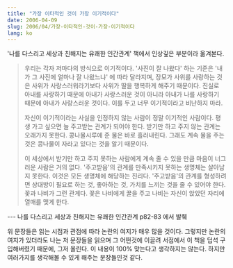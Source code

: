 ```yaml
---
title: "가장 이타적인 것이 가장 이기적이다"
date: 2006-04-09
slug: 2006/04/가장-이타적인-것이-가장-이기적이다
lang: ko
---
```


'나를 다스리고 세상과 친해지는 유쾌한 인간관계' 책에서 인상깊은 부분이라 옮겨본다.

> 우리는 각자 저마다의 방식으로 이기적이다. '사진이 잘 나왔다' 하는 기준은 '내가 그 사진에 얼마나 잘 나왔느냐' 에 따라 달라지며, 장모가 사위를 사랑하는 것은 사위가 사랑스러워라기보다 사위가 딸을 행복하게 해주기 때문이다. 진실로 아내를 사랑하기 때문에 아내가 사랑스러운 것이 아니라 아내가 나를 사랑하기 때문에 아내가 사랑스러운 것이다. 이를 두고 너무 이기적이라고 비난하지 마라.
> 
> 자신이 이기적이라는 사실을 인정하지 않는 사람이 정말 이기적인 사람이다. 평생 가고 싶으면 늘 주고받는 관계가 되어야 한다. 받기만 하고 주지 않는 관계는 오래가지 못한다. 콩나물시루에 준 물은 바로 흘러내린다. 그래도 계속 물을 주는 것은 콩나물이 자라고 있다는 것을 알기 때문이다.
> 
> 이 세상에서 받기만 하고 주지 못하는 사람에게 계속 줄 수 있을 만큼 마음이 너그러운 사람은 거의 없다. '주고받음'의 관계를 만족시키지 못하는 생명체는 살아남지 못한다. 이것은 모든 생명체에 해당하는 진리다. '주고받음'의 관계를 형성하려면 상대방이 필요로 하는 것, 좋아하는 것, 가치를 느끼는 것을 줄 수 있어야 한다. 꽃과 나비가 그런 관계다. 꽃은 나비에게 꿀을 주고 나비는 자신이 앉았던 자리에 열매를 맺게 한다.

   --- 나를 다스리고 세상과 친해지는 유쾌한 인간관계 p82-83 에서 발췌 

위 문장들은 읽는 시점과 관점에 따라 논란의 여지가 매우 많을 것이다. 그렇지만 논란의 여지가 있더라도 나는 저 문장들을 읽으며 그 어떤것에 이끌려 서점에서 이 책을 덥석 구입해버렸기 때문에, 그저 올린다. 이 내용이 100% 맞는다고 생각하지는 않는다. 하지만 여러가지를 생각해볼 수 있게 해주는 문장들인것 같다.
